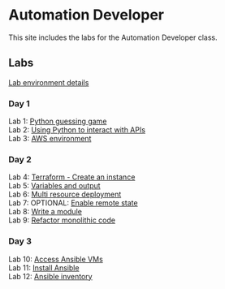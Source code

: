 # Automation Developer

This site includes the labs for the Automation Developer class.

## Labs
[Lab environment details](https://docs.google.com/spreadsheets/d/1gTV6btPeIyyXylRkDn2_LNbWkf9BGU6wsi5eIb-ynLY/edit?usp=sharing)

### Day 1
Lab 1: [Python guessing game](labs/py_guessing-game)    
Lab 2: [Using Python to interact with APIs](labs/py-apis)   
Lab 3: [AWS environment](labs/aws_setup)   

### Day 2
Lab 4: [Terraform - Create an instance](labs/tf-first-instance)    
Lab 5: [Variables and output](labs/tf-variables-and-output)   
Lab 6: [Multi resource deployment](labs/tf-more-variables)   
Lab 7: OPTIONAL: [Enable remote state](labs/tf-remote-state)   
Lab 8: [Write a module](labs/tf-write-module)   
Lab 9: [Refactor monolithic code](labs/tf-refactor)   


### Day 3
Lab 10: [Access Ansible VMs](labs/setup)    
Lab 11: [Install Ansible](labs/setup-ansible)    
Lab 12: [Ansible inventory](labs/inventory)    
